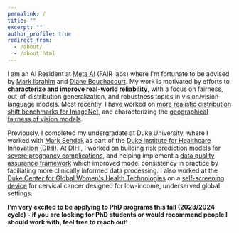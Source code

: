 ```yaml
---
permalink: /
title: ""
excerpt: ""
author_profile: true
redirect_from: 
  - /about/
  - /about.html
---
```


I am an AI Resident at [Meta AI](https://ai.meta.com/research/) (FAIR labs) where I'm fortunate to be advised by [Mark Ibrahim](https://scholar.google.com/citations?hl=en&user=AqYyoCMAAAAJ&view_op=list_works&sortby=pubdate) and [Diane Bouchacourt](https://scholar.google.com/citations?user=iXOzeWUAAAAJ&hl=en&oi=ao). My work is motivated by efforts to **characterize and improve real-world reliability**, with a focus on fairness, out-of-distribution generalization, and robustness topics in vision/vision-language models. Most recently, I have worked on [more realistic distribution shift benchmarks for ImageNet](https://scholar.google.com/citations?view_op=view_citation&hl=en&user=Fw7f9eoAAAAJ&authuser=2&citation_for_view=Fw7f9eoAAAAJ:qjMakFHDy7sC), and characterizing the [geographical fairness of vision models](https://scholar.google.com/citations?view_op=view_citation&hl=en&user=Fw7f9eoAAAAJ&authuser=2&citation_for_view=Fw7f9eoAAAAJ:d1gkVwhDpl0C).  

Previously, I completed my undergradate at Duke University, where I worked with [Mark Sendak](https://scholar.google.com/citations?user=U0kHK8wAAAAJ&hl=en&oi=ao) as part of the [Duke Institute for Healthcare Innovation (DIHI)](https://dihi.org/projects/). At DIHI, I worked on building risk prediction models for [severe pregnancy complications](https://scholar.google.com/citations?view_op=view_citation&hl=en&user=Fw7f9eoAAAAJ&authuser=2&citation_for_view=Fw7f9eoAAAAJ:u5HHmVD_uO8C), and helping implement a [data quality assurance framework](https://proceedings.mlr.press/v182/sendak22a.html) which improved model consistency in practice by faciliating more clinically informed data processing.  I also worked at the [Duke Center for Global Women's Health Technologies](https://www.dukegwht.org/) on a [self-screening device](https://scholar.google.com/citations?view_op=view_citation&hl=en&user=Fw7f9eoAAAAJ&authuser=2&citation_for_view=Fw7f9eoAAAAJ:9yKSN-GCB0IC) for cervical cancer designed for low-income, underserved global settings.  

**I'm very excited to be applying to PhD programs this fall (2023/2024 cycle) - if you are looking for PhD students or would recommend people I should work with, feel free to reach out!**

